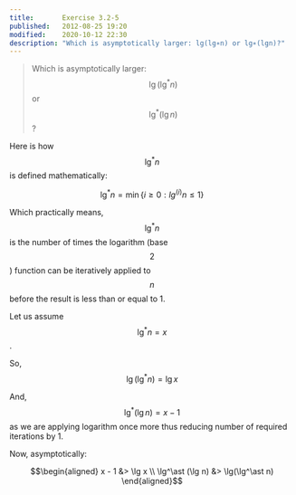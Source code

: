 ```yaml
---
title:       Exercise 3.2-5
published:   2012-08-25 19:20
modified:    2020-10-12 22:30
description: "Which is asymptotically larger: lg⁡(lg⁡∗n) or lg⁡∗(lg⁡n)?"
---
```


> Which is asymptotically larger: $$\lg(\lg^\ast n)$$ or $$\lg^\ast (\lg n)$$?

Here is how $$\lg^\ast n$$ is defined mathematically:

$$\lg^\ast n = \min \{i \geq 0 : lg^{(i)} n \leq 1\}$$

Which practically means, $$\lg^* n$$ is the number of times the logarithm (base $$2$$) function can be iteratively applied to $$n$$ before the result is less than or equal to 1.

Let us assume $$\lg^* n = x$$.

So, $$\lg(\lg^* n) = \lg x$$

And, $$\lg^*(\lg n) = x - 1$$ as we are applying logarithm once more thus reducing number of required iterations by 1.

Now, asymptotically:

$$\begin{aligned}
           x - 1 &> \lg x \\
\lg^\ast (\lg n) &> \lg(\lg^\ast n)
\end{aligned}$$
